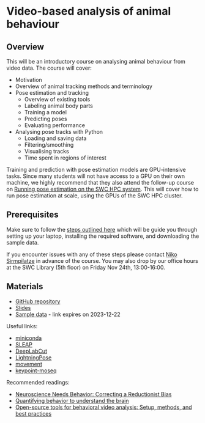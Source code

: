# Video-based analysis of animal behaviour

## Overview
This will be an introductory course on analysing animal behaviour from video data. The course will cover:

- Motivation
- Overview of animal tracking methods and terminology
- Pose estimation and tracking
  - Overview of existing tools
  - Labeling animal body parts
  - Training a model
  - Predicting poses
  - Evaluating performance
- Analysing pose tracks with Python
  - Loading and saving data
  - Filtering/smoothing
  - Visualising tracks
  - Time spent in regions of interest

Training and prediction with pose estimation models are
GPU-intensive tasks.
Since many students will not have access to a GPU on their own machine, 
we highly recommend that they also attend the follow-up course on 
[Running pose estimation on the SWC HPC system](./hpc-behaviour). 
This will cover how to run pose estimation at scale, using the GPUs of the SWC HPC cluster.

## Prerequisites
Make sure to follow the [steps outlined here](https://github.com/neuroinformatics-unit/course-behavioural-analysis-2023#prerequisites) which will be guide you through
setting up your laptop, installing the required software, and downloading the sample data.

If you encounter issues with any of these steps please contact 
<a href="mailto:n.sirmpilatze@ucl.ac.uk?subject=SWC/GCNU Software Skills">Niko Sirmpilatze</a>
in advance of the course.
You may also drop by our office hours at the SWC Library (5th floor) on Friday Nov 24th, 13:00-16:00.


## Materials
- [GitHub repository](https://github.com/neuroinformatics-unit/course-behavioural-analysis-2023)
- [Slides](https://neuroinformatics.dev/course-behavioural-analysis-2023/#/title-slide)
- [Sample data](https://www.dropbox.com/scl/fo/ey7b6yrqax2olqyv1th7j/h?rlkey=u4wh2gxtbbn4g5o3s55zbx6pp&dl=0) - link expires on 2023-12-22

Useful links:
- [miniconda](https://docs.conda.io/en/latest/miniconda.html)
- [SLEAP](https://sleap.ai/)
- [DeepLabCut](https://www.mackenziemathislab.org/deeplabcut)
- [LightningPose](https://github.com/danbider/lightning-pose)
- [movement](https://movement.neuroinformatics.dev/)
- [keypoint-moseq](https://keypoint-moseq.readthedocs.io/en/latest/index.html)

Recommended readings:
- [Neuroscience Needs Behavior: Correcting a Reductionist Bias](https://www.sciencedirect.com/science/article/pii/S0896627316310406?via%3Dihub)
- [Quantifying behavior to understand the brain](https://www.nature.com/articles/s41593-020-00734-z)
- [Open-source tools for behavioral video analysis: Setup, methods, and best practices](https://elifesciences.org/articles/79305)
